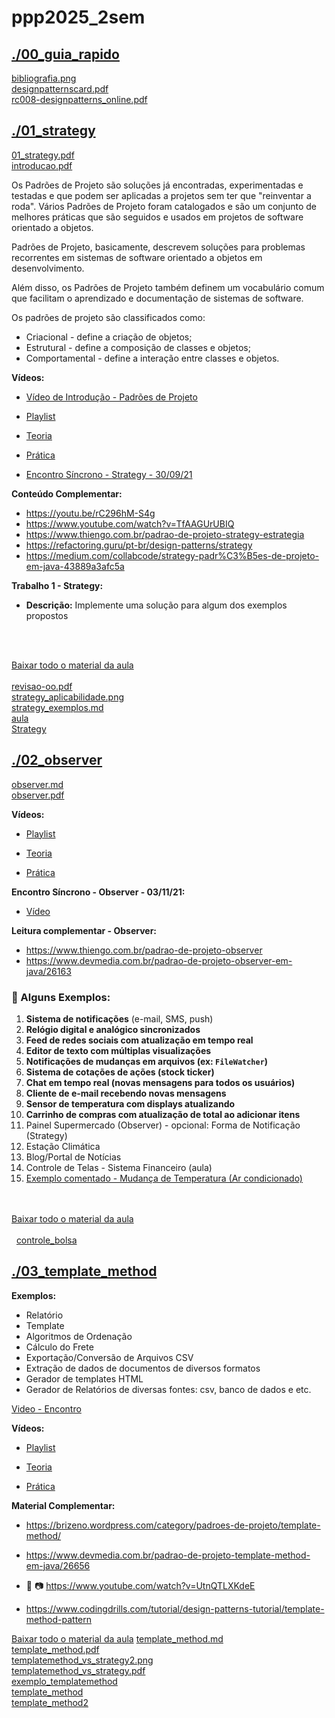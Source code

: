 # ppp2025_2sem <br>
## [./00_guia_rapido](https://github.com/IgorAvilaPereira/ppp2025_2sem/tree/main/./00_guia_rapido) <br>
[bibliografia.png](https://github.com/IgorAvilaPereira/ppp2025_2sem/blob/main/./00_guia_rapido/bibliografia.png) <br>
[designpatternscard.pdf](https://github.com/IgorAvilaPereira/ppp2025_2sem/blob/main/./00_guia_rapido/designpatternscard.pdf) <br>
[rc008-designpatterns_online.pdf](https://github.com/IgorAvilaPereira/ppp2025_2sem/blob/main/./00_guia_rapido/rc008-designpatterns_online.pdf) <br>
## [./01_strategy](https://github.com/IgorAvilaPereira/ppp2025_2sem/tree/main/./01_strategy) <br>
[01_strategy.pdf](https://github.com/IgorAvilaPereira/ppp2025_2sem/blob/main/./01_strategy/01_strategy.pdf) <br>
[introducao.pdf](https://github.com/IgorAvilaPereira/ppp2025_2sem/blob/main/./01_strategy/introducao.pdf) <br>

Os Padrões de Projeto são soluções já encontradas, experimentadas e testadas e que podem ser aplicadas a projetos sem ter que "reinventar a roda". Vários Padrões de Projeto foram catalogados e são um conjunto de melhores práticas que são seguidos e usados em projetos de software orientado a objetos.

Padrões de Projeto, basicamente, descrevem soluções para problemas recorrentes em sistemas de software orientado a objetos em desenvolvimento.

Além disso, os Padrões de Projeto também definem um vocabulário comum que facilitam o aprendizado e documentação de sistemas de software.

Os padrões de projeto são classificados como:

* Criacional - define a criação de objetos;
* Estrutural - define a composição de classes e objetos;
* Comportamental - define a interação entre classes e objetos.

<!--
[Exemplo - Aula Duck](https://github.com/IgorAvilaPereira/ppp2024_1sem/tree/main/codigos/AulaStrategy)

[Exemplo - Aula Hero](https://github.com/IgorAvilaPereira/ppp2024_1sem/tree/main/codigos/heroi/Heroi)
-->


<!--
* [Código](https://github.com/IgorAvilaPereira/ppp2024_1sem/tree/main/codigos/Strategy300921)


**Padrão Strategy:**

* [Slides](https://github.com/IgorAvilaPereira/ppp2025_1sem/blob/main/1_strategy/01_strategy.pdf)
-->

**Vídeos:**

* [Vídeo de Introdução - Padrões de Projeto](https://www.youtube.com/watch?v=AWOf6Wo6gtg&list=PLuYctAHjg89bBeh25plGraaYiAsryusw6)

* [Playlist](https://youtube.com/playlist?list=PLvT8P1q6jMWezuKlZteIipLy1nhFNacKG)  

* [Teoria](https://youtu.be/CLT1j26tSug)

* [Prática](https://youtu.be/-imnRJbv1ns)

<!--* [Trabalho](https://youtu.be/p_8G8EMuJxg)
* [Código dos Vídeos](https://github.com/IgorAvilaPereira/ppp2024_1sem/tree/main/codigos/PadraoStrategy)-->

* [Encontro Síncrono - Strategy - 30/09/21](https://youtu.be/dKxU3_6VQSI)


**Conteúdo Complementar:**

* https://youtu.be/rC296hM-S4g
* https://www.youtube.com/watch?v=TfAAGUrUBIQ
* https://www.thiengo.com.br/padrao-de-projeto-strategy-estrategia
* https://refactoring.guru/pt-br/design-patterns/strategy
* https://medium.com/collabcode/strategy-padr%C3%B5es-de-projeto-em-java-43889a3afc5a

**Trabalho 1 - Strategy:**

* **Descrição:** Implemente uma solução para algum dos exemplos propostos

<br><br>

[Baixar todo o material da aula](https://download-directory.github.io/?url=http://github.com/IgorAvilaPereira/ppp2025_1sem/tree/main/./01_strategy) <br><br>
[revisao-oo.pdf](https://github.com/IgorAvilaPereira/ppp2025_2sem/blob/main/./01_strategy/revisao-oo.pdf) <br>
[strategy_aplicabilidade.png](https://github.com/IgorAvilaPereira/ppp2025_2sem/blob/main/./01_strategy/strategy_aplicabilidade.png) <br>
[strategy_exemplos.md](https://github.com/IgorAvilaPereira/ppp2025_2sem/blob/main/./01_strategy/strategy_exemplos.md) <br>
[aula](https://github.com/IgorAvilaPereira/ppp2025_2sem/blob/main/./01_strategy/aula) <br>
[Strategy](https://github.com/IgorAvilaPereira/ppp2025_2sem/blob/main/./01_strategy/Strategy) <br>
## [./02_observer](https://github.com/IgorAvilaPereira/ppp2025_2sem/tree/main/./02_observer) <br>
[observer.md](https://github.com/IgorAvilaPereira/ppp2025_2sem/blob/main/./02_observer/observer.md) <br>
[observer.pdf](https://github.com/IgorAvilaPereira/ppp2025_2sem/blob/main/./02_observer/observer.pdf) <br>

<!--* [Código - Painel de Supermercado](https://github.com/IgorAvilaPereira/ppp2022_2sem/tree/main/codigos/PainelObserver)

* [Trabalho 2](trabalhos.md) -->

**Vídeos:**

* [Playlist](https://youtube.com/playlist?list=PLvT8P1q6jMWd9b_qg3S5VsPGnNAxODEm_)

* [Teoria](https://youtu.be/ny-4nZj138c)

* [Prática](https://youtu.be/e0_iBUZn26Y)
<!--
* [Trabalho](https://youtu.be/-O-PPbFYSxM)


* [Exemplo 1](
https://github.com/IgorAvilaPereira/ppp2024_1sem/tree/main/codigos/placar_observer/)

* [Exemplo 2](https://github.com/IgorAvilaPereira/ppp2024_1sem/tree/main/codigos/placar_observer2)

<!--[Exemplos de aula](https://github.com/IgorAvilaPereira/ppp2023_1sem/tree/main/codigos/Observer)-->

**Encontro Síncrono - Observer - 03/11/21:**

* [Vídeo](https://youtu.be/mTjJkE2diWQ)

<!--
* [Código](https://github.com/IgorAvilaPereira/aps2022_1sem/tree/main/codigos/encontro-sincrono-111121)
-->


<!--
**Exemplos:**

* [Portal de Notícias](https://github.com/IgorAvilaPereira/aps2022_1sem/tree/main/codigos/PortalDeNoticiasObserver)

* [Placa do Supermercado](https://github.com/IgorAvilaPereira/aps2022_1sem/tree/main/codigos/PlacaSupermercadoObserver)

**Exemplos - Aula:**

* [Portal de notícias](https://github.com/IgorAvilaPereira/ppp2022_2sem/tree/main/codigos/PortalDeNoticias)

* [Painel Supermercado (Observer) + Forma de Notificação (Strategy)](https://github.com/IgorAvilaPereira/ppp2022_2sem/tree/main/codigos/AulaObserver160822)
-->

**Leitura complementar - Observer:**

* https://www.thiengo.com.br/padrao-de-projeto-observer
* https://www.devmedia.com.br/padrao-de-projeto-observer-em-java/26163

### 🧠 Alguns Exemplos:

1. **Sistema de notificações** (e-mail, SMS, push)
2. **Relógio digital e analógico sincronizados**
3. **Feed de redes sociais com atualização em tempo real**
4. **Editor de texto com múltiplas visualizações**
5. **Notificações de mudanças em arquivos (ex: `FileWatcher`)**
6. **Sistema de cotações de ações (stock ticker)**
7. **Chat em tempo real (novas mensagens para todos os usuários)**
8. **Cliente de e-mail recebendo novas mensagens**
9. **Sensor de temperatura com displays atualizando**
10. **Carrinho de compras com atualização de total ao adicionar itens**
11. Painel Supermercado (Observer) - opcional: Forma de Notificação (Strategy)
12. Estação Climática <!--(https://github.com/IgorAvilaPereira/ppp2023_2sem/tree/main/codigos/ObserverAula)-->
13. Blog/Portal de Notícias <!--https://github.com/IgorAvilaPereira/ppp2023_2sem/tree/main/codigos/PortalDeNoticias)-->
14. Controle de Telas - Sistema Financeiro (aula)
15. [Exemplo comentado - Mudança de Temperatura (Ar condicionado)](https://esj.eti.br/Apostilas/Programacao/Java/Java_Exemplo_DesignPatterns_Observer.pdf) <br>


<br><br>[Baixar todo o material da aula](https://download-directory.github.io/?url=http://github.com/IgorAvilaPereira/ppp2025_2sem/tree/main/02_observer) <br><br>
&nbsp;
[controle_bolsa](https://github.com/IgorAvilaPereira/ppp2025_2sem/blob/main/./02_observer/controle_bolsa) <br>
## [./03_template_method](https://github.com/IgorAvilaPereira/ppp2025_2sem/tree/main/./03_template_method) <br>
**Exemplos:**

* Relatório
* Template
* Algoritmos de Ordenação
* Cálculo do Frete
* Exportação/Conversão de Arquivos CSV
* Extração de dados de documentos de diversos formatos
* Gerador de templates HTML
* Gerador de Relatórios de diversas fontes: csv, banco de dados e etc.
<!--
[Códigos - Aula](https://github.com/IgorAvilaPereira/ppp2024_2sem/tree/main/codigos/TemplateMethod)
-->
[Video - Encontro](https://www.youtube.com/watch?v=e__hzZlWdWU)

<!--
**Presentes:**

* Erick
* Yuri
* Annie
* Jaime
* Ana Clara
* Gabriel
* Gabriel Barela
* Bruno
* Leticia
-->

<!--
* [Código Aula](https://github.com/IgorAvilaPereira/ppp2024_2sem/tree/main/codigos/TemplateMethod)

<!--
**Exemplos - Código:**

* [Dica do Trabalho - Leitura e Gravação de Texto em Java](https://github.com/IgorAvilaPereira/ppp2023_2sem/tree/main/codigos/DicaTrabalho)

  * [produtos.csv](https://github.com/IgorAvilaPereira/ppp2023_2sem/blob/main/produtos.csv)
  
  * [output.txt](https://github.com/IgorAvilaPereira/ppp2023_2sem/blob/main/output.txt)  
  
* [joaoDoBauru.sql](https://github.com/IgorAvilaPereira/ppp2023_2sem/blob/main/joaodobauru250823.sql)

* [Gerador de Páginas HTML](https://github.com/IgorAvilaPereira/ppp2023_2sem/tree/main/codigos/GeradorHTML)

* [Gerador de Relatórios](https://github.com/IgorAvilaPereira/ppp2023_2sem/tree/main/codigos/GeradorRelatorio)

[Código - Aula](https://github.com/IgorAvilaPereira/ppp2023_2sem/tree/main/codigos/AulaTemplateMethod)

[Código - 0.2 Free](https://github.com/IgorAvilaPereira/aps2022_2sem/tree/main/codigos/0.2Free)
-->

<!--
* [Código - Leitura e Escrita de Arquivos em Java](https://github.com/IgorAvilaPereira/aps2021_2sem/blob/main/codigos/Screenshot%20from%202021-10-07%2019-54-36.png)
-->
<!--
**Padrão Template Method:**

**Slides:**

* [Template Method](https://github.com/IgorAvilaPereira/ppp2024_2sem/raw/main/slides/template_method.pdf)

<!--
* [Código Aula - TemplateMethod-RenderPage](https://github.com/IgorAvilaPereira/ppp2022_2sem/tree/main/codigos/TemplateMethod-RenderPage)

* [Código Aula - TemplateMethod-RenderPage com Spark](https://github.com/IgorAvilaPereira/ppp2022_2sem/tree/main/codigos/TemplateMethod-RenderPageSpark)
-->

<!--
**Trabalho - Template Method:**

* [Descrição Trabalho - Template Method](https://github.com/IgorAvilaPereira/ppp2024_1sem/wiki/Trabalhos#trabalho-3)

* [Dica para o Trabalho 3: Leitura e Escrita de Arquivos em Java](https://github.com/IgorAvilaPereira/ppp2023_1sem/tree/main/codigos/exemplocsv)
-->

**Vídeos:**

* [Playlist](https://youtube.com/playlist?list=PLvT8P1q6jMWd3TV0QVZr4McNNRV-f11Kk)

* [Teoria](https://youtu.be/C441294hAd4)

* [Prática](https://youtu.be/n_pe9Z_7iZY)

<!--
* [Trabalho](https://youtu.be/a2VvNUx-ZeY)
-->

<!--* [Código](https://github.com/IgorAvilaPereira/ppp2023_1sem/tree/main/codigos/TemplateMethod)-->

<!--
**Encontro Síncrono - Template Method - 06/10/21:**

* [Vídeo](https://youtu.be/aLpjGdDRtrE)
-->

**Material Complementar:**

* https://brizeno.wordpress.com/category/padroes-de-projeto/template-method/

* https://www.devmedia.com.br/padrao-de-projeto-template-method-em-java/26656

* :wave: :camera: https://www.youtube.com/watch?v=UtnQTLXKdeE

* https://www.codingdrills.com/tutorial/design-patterns-tutorial/template-method-pattern


[Baixar todo o material da aula](https://download-directory.github.io/?url=http://github.com/IgorAvilaPereira/ppp2025_2sem/tree/main/./03_template_method)
[template_method.md](https://github.com/IgorAvilaPereira/ppp2025_2sem/blob/main/./03_template_method/template_method.md) <br>
[template_method.pdf](https://github.com/IgorAvilaPereira/ppp2025_2sem/blob/main/./03_template_method/template_method.pdf) <br>
[templatemethod_vs_strategy2.png](https://github.com/IgorAvilaPereira/ppp2025_2sem/blob/main/./03_template_method/templatemethod_vs_strategy2.png) <br>
[templatemethod_vs_strategy.pdf](https://github.com/IgorAvilaPereira/ppp2025_2sem/blob/main/./03_template_method/templatemethod_vs_strategy.pdf) <br>
[exemplo_templatemethod](https://github.com/IgorAvilaPereira/ppp2025_2sem/blob/main/./03_template_method/exemplo_templatemethod) <br>
[template_method](https://github.com/IgorAvilaPereira/ppp2025_2sem/blob/main/./03_template_method/template_method) <br>
[template_method2](https://github.com/IgorAvilaPereira/ppp2025_2sem/blob/main/./03_template_method/template_method2) <br>
